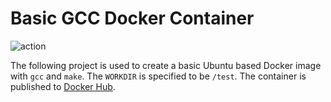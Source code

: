 # Basic GCC Docker Container #

![action](https://github.com/jmciver/ubuntu-gcc-x86_64/actions/workflows/main.yml/badge.svg)

The following project is used to create a basic Ubuntu based Docker
image with `gcc` and `make`. The `WORKDIR` is specified to be
`/test`. The container is published to [Docker
Hub](https://hub.docker.com/repository/docker/jmciver/ubuntu-gcc-x86_64).
